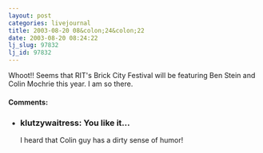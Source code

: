 ```yaml
---
layout: post
categories: livejournal
title: 2003-08-20 08&colon;24&colon;22
date: 2003-08-20 08:24:22
lj_slug: 97832
lj_id: 97832
---
```

Whoot!! Seems that RIT's Brick City Festival will be featuring Ben Stein and Colin Mochrie this year. I am so there.


<div id="comments"><h4>Comments:</h4><div class="lj-comments"><ul>
<li class=subject><h3>klutzywaitress: You like it...</h3>
<a id="comment-133"></a>
<p>I heard that Colin guy has a dirty sense of humor!</p>
</li>
</ul></div></div>

